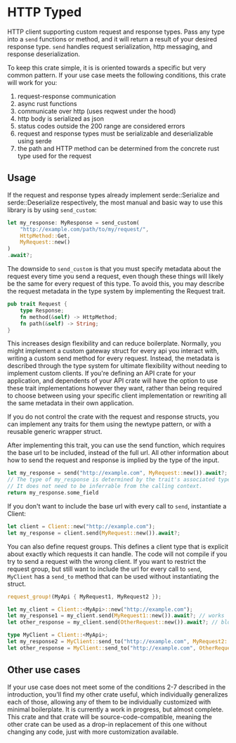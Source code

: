 # HTTP Typed

HTTP client supporting custom request and response types. Pass any type into a `send` functions or method, and it will return a result of your desired response type. `send` handles request serialization, http messaging, and response deserialization.

To keep this crate simple, it is is oriented towards a specific but very common pattern. If your use case meets the following conditions, this crate will work for you:
1. request-response communication
2. async rust functions
3. communicate over http (uses reqwest under the hood)
4. http body is serialized as json
5. status codes outside the 200 range are considered errors
6. request and response types must be serializable and deserializable using serde
7. the path and HTTP method can be determined from the concrete rust type used for the request

## Usage

If the request and response types already implement serde::Serialize and serde::Deserialize respectively, the most manual and basic way to use this library is by using `send_custom`:

```rust
let my_response: MyResponse = send_custom(
    "http://example.com/path/to/my/request/",
    HttpMethod::Get,
    MyRequest::new()
)
.await?;
```

The downside to `send_custom` is that you must specify metadata about the request every time you send a request, even though these things will likely be the same for every request of this type. To avoid this, you may describe the request metadata in the type system by implementing the Request trait.

```rust
pub trait Request {
    type Response;
    fn method(&self) -> HttpMethod;
    fn path(&self) -> String;
}
```

This increases design flexibility and can reduce boilerplate. Normally, you might implement a custom gateway struct for every api you interact with, writing a custom send method for every request. Instead, the metadata is described through the type system for ultimate flexibility without needing to implement custom clients. If you're defining an API crate for your application, and dependents of your API crate will have the option to use these trait implementations however they want, rather than being required to choose between using your specific client implementation or rewriting all the same metadata in their own application.

If you do not control the crate with the request and response structs, you can implement any traits for them using the newtype pattern, or with a reusable generic wrapper struct.

After implementing this trait, you can use the send function, which requires the base url to be included, instead of the full url. All other information about how to send the request and response is implied by the type of the input.

```rust
let my_response = send("http://example.com", MyRequest::new()).await?;
// The type of my_response is determined by the trait's associated type.
// It does not need to be inferrable from the calling context.
return my_response.some_field
```

If you don't want to include the base url with every call to `send`, instantiate a Client:

```rust
let client = Client::new("http://example.com");
let my_response = client.send(MyRequest::new()).await?;
```

You can also define request groups. This defines a client type that is explicit about exactly which requests it can handle. The code will not compile if you try to send a request with the wrong client. If you want to restrict the request group, but still want to include the url for every call to `send`, `MyClient` has a `send_to` method that can be used without instantiating the struct.

```rust
request_group!(MyApi { MyRequest1, MyRequest2 });

let my_client = Client::<MyApi>::new("http://example.com");
let my_response1 = my_client.send(MyRequest1::new()).await?; // works
let other_response = my_client.send(OtherRequest::new()).await?; // blocked at compile time

type MyClient = Client::<MyApi>;
let my_response2 = MyClient::send_to("http://example.com", MyRequest2::new()).await?; // works
let other_response = MyClient::send_to("http://example.com", OtherRequest::new()).await?; // blocked at compile time
```

## Other use cases
If your use case does not meet some of the conditions 2-7 described in the introduction, you'll find my other crate useful, which individually generalizes each of those, allowing any of them to be individually customized with minimal boilerplate. It is currently a work in progress, but almost complete. This crate and that crate will be source-code-compatible, meaning the other crate can be used as a drop-in replacement of this one without changing any code, just with more customization available.

